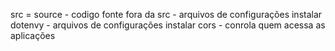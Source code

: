src = source - codigo fonte
fora da src - arquivos de configurações
instalar dotenvy - arquivos de configurações
instalar cors - conrola quem acessa as aplicações
